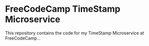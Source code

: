 FreeCodeCamp TimeStamp Microservice
=========================

This repository contains the code for my TimeStamp Microservice at FreeCodeCamp...

